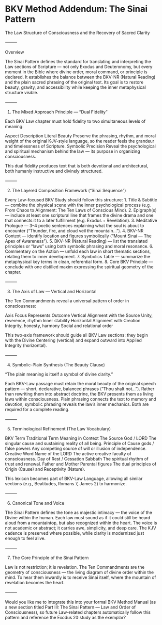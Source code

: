 # BKV Method Addendum: The Sinai Pattern

The Law Structure of Consciousness and the Recovery of Sacred Clarity

⸻

Overview

The Sinai Pattern defines the standard for translating and interpreting the Law sections of Scripture — not only Exodus and Deuteronomy, but every moment in the Bible where divine order, moral command, or principle is declared.
It establishes the balance between the BKV-NR (Natural Reading) and the plain sacred phrasing of the original text.
Its goal is to restore beauty, gravity, and accessibility while keeping the inner metaphysical structure visible.

⸻

1. The Mixed Approach Principle — “Dual Fidelity”

Each BKV Law chapter must hold fidelity to two simultaneous levels of meaning:

Aspect	Description
Literal Beauty	Preserve the phrasing, rhythm, and moral weight of the original KJV-style language, so the reader feels the grandeur and timelessness of Scripture.
Symbolic Precision	Reveal the psychological and spiritual mechanism behind the law — its purpose in organizing consciousness.

This dual fidelity produces text that is both devotional and architectural, both humanly instructive and divinely structured.

⸻

2. The Layered Composition Framework (“Sinai Sequence”)

Every Law-focused BKV Study should follow this structure:
	1.	Title & Subtitle — combine the physical scene with the inner psychological process (e.g. From Chaos to Alignment: The Ten Laws of Conscious Mind).
	2.	Epigraph(s) — include at least one scriptural line that frames the divine drama and one that connects it to a later fulfillment (e.g. Exodus + Revelation).
	3.	Meditative Prologue — 3–4 poetic sentences explaining what the soul is about to encounter (“Thunder, fire, and cloud veil the mountain…”).
	4.	BKV-NR Context — identify location and figures symbolically (“Mount Sinai — The Apex of Awareness”).
	5.	BKV-NR (Natural Reading) — list the translated principles or “laws” using both symbolic phrasing and moral resonance.
	6.	Commentary on the Action — unfold each law in short thematic sections, relating them to inner development.
	7.	Symbolics Table — summarize the metaphysical key terms in clean, referential form.
	8.	Core BKV Principle — conclude with one distilled maxim expressing the spiritual geometry of the chapter.

⸻

3. The Axis of Law — Vertical and Horizontal

The Ten Commandments reveal a universal pattern of order in consciousness:

Axis	Focus	Represents	Outcome
Vertical	Alignment with the Source	Unity, reverence, rhythm	Inner stability
Horizontal	Alignment with Creation	Integrity, honesty, harmony	Social and relational order

This two-axis framework should guide all BKV Law sections: they begin with the Divine Centering (vertical) and expand outward into Applied Integrity (horizontal).

⸻

4. Symbolic-Plain Synthesis (The Beauty Clause)

“The plain meaning is itself a symbol of divine clarity.”

Each BKV-Law passage must retain the moral beauty of the original speech pattern — short, declarative, balanced phrases (“Thou shalt not…”).
Rather than rewriting them into abstract doctrine, the BKV presents them as living laws within consciousness.
Plain phrasing connects the text to memory and devotion; symbolic phrasing reveals the law’s inner mechanics.
Both are required for a complete reading.

⸻

5. Terminological Refinement (The Law Vocabulary)

BKV Term	Traditional Term	Meaning in Context
The Source	God / LORD	The singular cause and sustaining reality of all being.
Principle of Cause	gods / false powers	Any competing source of will or illusion of independence.
Creative Word	Name of the LORD	The active creative faculty of consciousness.
Day of Rest / Cessation	Sabbath	The spiritual rhythm of trust and renewal.
Father and Mother	Parental figures	The dual principles of Origin (Cause) and Receptivity (Nature).

This lexicon becomes part of BKV-Law Language, allowing all similar sections (e.g., Beatitudes, Romans 7, James 2) to harmonize.

⸻

6. Canonical Tone and Voice

The Sinai Pattern defines the tone as majestic intimacy — the voice of the Divine within the human.
Each law must sound as if it could still be heard aloud from a mountaintop, but also recognized within the heart.
The voice is not academic or abstract; it carries awe, simplicity, and deep care.
The KJV cadence is preserved where possible, while clarity is modernized just enough to feel alive.

⸻

7. The Core Principle of the Sinai Pattern

Law is not restriction; it is revelation.
The Ten Commandments are the geometry of consciousness — the living diagram of divine order within the mind.
To hear them inwardly is to receive Sinai itself, where the mountain of revelation becomes the heart.

⸻

Would you like me to integrate this into your formal BKV Method Manual (as a new section titled Part III: The Sinai Pattern — Law and Order of Consciousness), so future Law-related chapters automatically follow this pattern and reference the Exodus 20 study as the exemplar?



